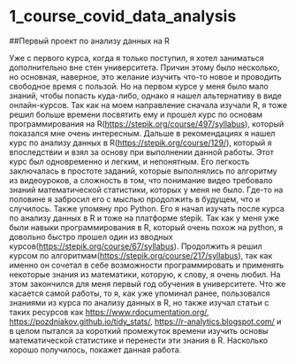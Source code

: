 # 1_course_covid_data_analysis
##Первый проект по анализу данных на R


Уже с первого курса, когда я только поступил, я хотел заниматься дополнительно вне стен университета. Причин этому было несколько, но основная, наверное, это желание изучить что-то новое и проводить свободное время с пользой. Но на первом курсе у меня было мало знаний, чтобы попасть куда-либо, однако я нашел альтернативу в виде онлайн-курсов.
Так как на моем направление сначала изучали R, я тоже решил больше времени посвятить ему и прошел курс по основам программирования на R(https://stepik.org/course/497/syllabus), который показался мне очень интересным. Дальше в рекомендациях я нашел курс по анализу данных в R(https://stepik.org/course/129/), который я впоследствии и взял за основу при выполнении данной работы. Этот курс был одновременно и легким, и непонятным. Его легкость заключалась в простоте заданий, которые выполнялись по алгоритму из видеоуроков, а сложность в том, что понимание видео требовало знаний математической статистики, которых у меня не было. Где-то на половине я забросил его с мыслью продолжить в будущем, что и случилось.
Также упомяну про Python. Его я начал изучать после курса по анализу данных в R и тоже на платформе stepik. Так как у меня уже были навыки программирования в R, который очень похож на python, я довольно быстро прошел один из вводных курсов(https://stepik.org/course/67/syllabus). Продолжить я решил курсом по алгоритмам(https://stepik.org/course/217/syllabus), так как именно он сочетал в себе возможности программировать и применять некоторые знания из математики, которую, к слову, я очень любил. На этом закончился для меня первый год обучения в университете.
Что же касается самой работы, то я, как уже упоминал ранее, пользовался знаниями из курса по анализу данных в R, но также изучал статьи с таких ресурсов как https://www.rdocumentation.org/, https://pozdniakov.github.io/tidy_stats/, https://r-analytics.blogspot.com/ и в целом пытался за короткий промежуток времени изучить основы математической статистике и перенести эти знания в R. Насколько хорошо получилось, покажет данная работа.
